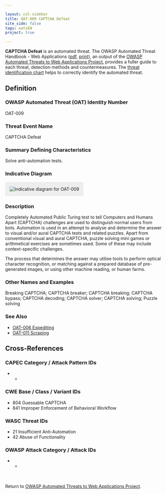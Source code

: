 ```yaml
---

layout: col-sidebar
title: OAT-009 CAPTCHA Defeat
site_side: false
tags: oatsEN
project: true

---
```


**CAPTCHA Defeat** is an automated threat. The OWASP Automated Threat Handbook - Web Applications ([pdf](https://github.com/OWASP/www-project-automated-threats-to-web-applications/tree/master/assets/files/EN), [print](http://www.lulu.com/shop/owasp-foundation/automated-threat-handbook/paperback/product-23540699.html)), an output of the [OWASP Automated Threats to Web Applications Project](../../../), provides a fuller guide to each threat, detection methods and countermeasures. The [threat identification chart](https://www.owasp.org/www-project-automated-threats-to-web-applications/assets/files/oat-ontology-decision-chart.pdf) helps to correctly identify the automated threat.

## Definition
### OWASP Automated Threat (OAT) Identity Number
OAT-009

### Threat Event Name
CAPTCHA Defeat

### Summary Defining Characteristics
Solve anti-automation tests.

### Indicative Diagram
<img alt="Indicative diagram for OAT-009" src="images/500px-OAT-009_CAPTCHA_Defeat.png" style="background-color:#eeeeee;padding:1em;">

### Description
Completely Automated Public Turing test to tell Computers and Humans Apart (CAPTCHA) challenges are used to distinguish normal users from bots. Automation is used in an attempt to analyse and determine the answer to visual and/or aural CAPTCHA tests and related puzzles. Apart from conventional visual and aural CAPTCHA, puzzle solving mini games or arithmetical exercises are sometimes used. Some of these may include context-specific challenges.

The process that determines the answer may utilise tools to perform optical character recognition, or matching against a prepared database of pre-generated images, or using other machine reading, or human farms.

### Other Names and Examples
Breaking CAPTCHA; CAPTCHA breaker; CAPTCHA breaking; CAPTCHA bypass; CAPTCHA decoding; CAPTCHA solver; CAPTCHA solving; Puzzle solving

### See Also
* [OAT-006 Expediting](OAT-006_Expediting.html)
* [OAT-011 Scraping](OAT-011_Scraping.html)

## Cross-References
### CAPEC Category / Attack Pattern IDs
* -

### CWE Base / Class / Variant IDs
* 804 Guessable CAPTCHA
* 841 Improper Enforcement of Behavioral Workflow

### WASC Threat IDs
* 21 Insufficient Anti-Automation
* 42 Abuse of Functionality

### OWASP Attack Category / Attack IDs
* -

<br/><br/>Return to [OWASP Automated Threats to Web Applications Project](../../../).<br/><br/>

